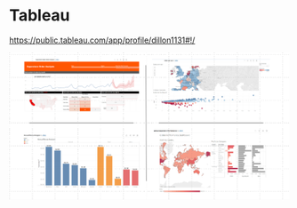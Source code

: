 # Tableau

https://public.tableau.com/app/profile/dillon1131#!/

![alt_text](https://github.com/bacdillon/Tableau/blob/main/GITHUB%20TABLEAU%20IMAGES/001.png)
